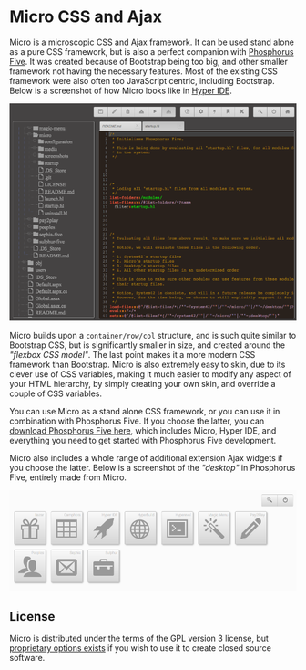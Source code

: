 # Micro CSS and Ajax

Micro is a microscopic CSS and Ajax framework. It can be used stand alone as a pure CSS framework, but is 
also a perfect companion with [Phosphorus Five](https://github.com/polterguy/phosphorusfive). 
It was created because of Bootstrap being too big, and other smaller framework not having the 
necessary features. Most of the existing CSS framework were also often too JavaScript centric, 
including Bootstrap. Below is a screenshot of how Micro looks like in [Hyper IDE](https://github.com/polterguy/hyper-ide).

![alt screenshot](screenshots/hyper-ide-micro-screenshot.png)

Micro builds upon a `container/row/col` structure, and is such quite similar to Bootstrap CSS, but is
significantly smaller in size, and created around the _"flexbox CSS model"_. The last point makes it a
more modern CSS framework than Bootstrap. Micro is also extremely easy to skin, due to its clever use 
of CSS variables, making it much easier to modify any aspect of your HTML hierarchy, by simply creating 
your own skin, and override a couple of CSS variables.

You can use Micro as a stand alone CSS framework, or you can use it in combination with Phosphorus Five.
If you choose the latter, you can [download Phosphorus Five here](https://github.com/polterguy/phosphorusfive/releases),
which includes Micro, Hyper IDE, and everything you need to get started with Phosphorus Five development.

Micro also includes a whole range of additional extension Ajax widgets if you choose the latter. Below is
a screenshot of the _"desktop"_ in Phosphorus Five, entirely made from Micro.

![alt screenshot](screenshots/micro-desktop-screenshot.png)

## License

Micro is distributed under the terms of the GPL version 3 license, but [proprietary options exists](https://gaiasoul.com/license/)
if you wish to use it to create closed source software.
